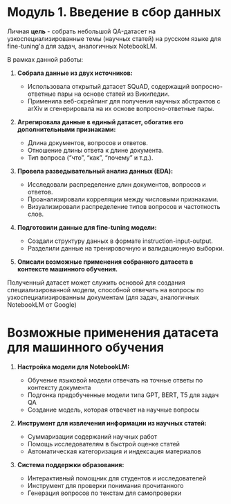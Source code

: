 # Модуль 1. Введение в сбор данных

Личная **цель** - собрать небольшой QA-датасет на узкоспециализированные темы (научных статей) на русском языке для fine-tuning'а для задач, аналогичных NotebookLM.

В рамках данной работы:

1. **Собрала данные из двух источников:**
   * Использовала открытый датасет SQuAD, содержащий вопросно-ответные пары на основе статей из Википедии.
   * Применила веб-скрейпинг для получения научных абстрактов с arXiv и сгенерировала на их основе вопросно-ответные пары.

2. **Агрегировала данные в единый датасет, обогатив его дополнительными признаками:**
   * Длина документов, вопросов и ответов.
   * Отношение длины ответа к длине документа.
   * Тип вопроса (“что”, “как”, “почему” и т.д.).

3. **Провела разведывательный анализ данных (EDA):**
   * Исследовали распределение длин документов, вопросов и ответов.
   * Проанализировали корреляции между числовыми признаками.
   * Визуализировали распределение типов вопросов и частотность слов.

4. **Подготовили данные для fine-tuning модели:**
   * Создали структуру данных в формате instruction-input-output.
   * Разделили данные на тренировочную и валидационную выборки.

5. **Описали возможные применения собранного датасета в контексте машинного обучения.**

Полученный датасет может служить основой для создания специализированной модели, способной отвечать на вопросы по узкоспециализированным документам (для задач, аналогичных NotebookLM от Google)

# Возможные применения датасета для машинного обучения

1. **Настройка модели для NotebookLM:**
   - Обучение языковой модели отвечать на точные ответы по контексту документа
   - Подгонка предобученные модели типа GPT, BERT, T5 для задач QA
   - Создание модель, которая отвечает на научные вопросы

2. **Инструмент для извлечения информации из научных статей:**
   - Суммаризации содержаний научных работ
   - Помощь исследователям в быстрой оценке статей
   - Автоматическая категоризация и индексация материалов

3. **Система поддержки образования:**
   - Интерактивный помощник для студентов и исследователей
   - Инструмент для проверки понимания прочитанного
   - Генерация вопросов по текстам для самопроверки

